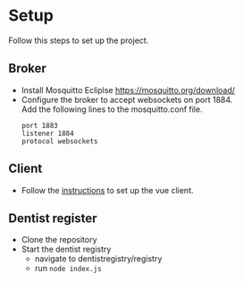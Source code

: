 # Setup
Follow this steps to set up the project.
 
## Broker
- Install Mosquitto Ecliplse 
https://mosquitto.org/download/
- Configure the broker to accept websockets on port 1884.  
  Add the following lines to the mosquitto.conf file.
  ```
  port 1883
  listener 1884
  protocol websockets
  ```
 
## Client
- Follow the [instructions](https://git.chalmers.se/courses/dit355/2020/group-2/client/-/blob/master/README.md) to set up the vue client.
 
## Dentist register
- Clone the repository
- Start the dentist registry
    - navigate to dentistregistry/registry
    - run ```node index.js```
